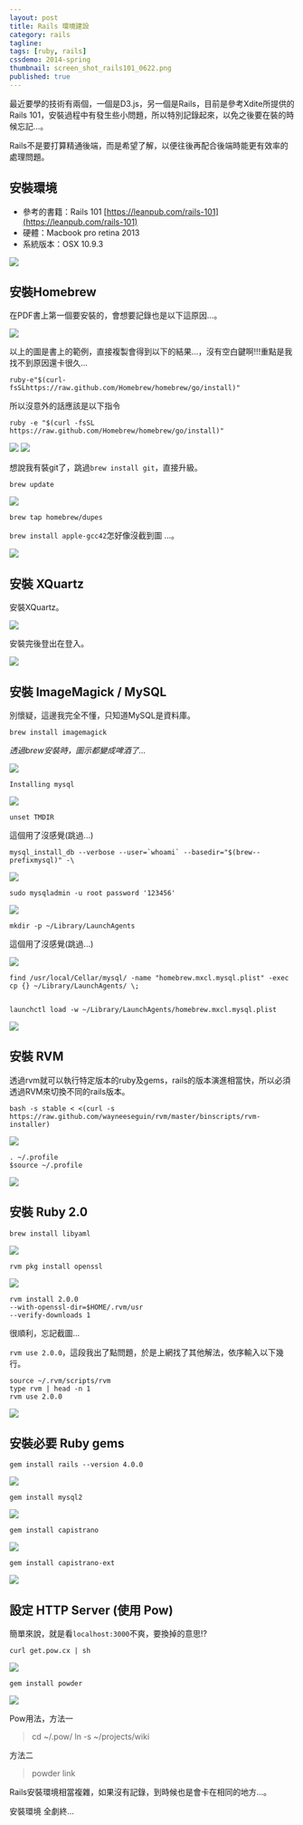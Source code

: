 ```yaml
---
layout: post
title: Rails 環境建設
category: rails
tagline: 
tags: [ruby, rails]
cssdemo: 2014-spring
thumbnail: screen_shot_rails101_0622.png
published: true
---
```



最近要學的技術有兩個，一個是D3.js，另一個是Rails，目前是參考Xdite所提供的Rails 101，安裝過程中有發生些小問題，所以特別記錄起來，以免之後要在裝的時候忘記...。

Rails不是要打算精通後端，而是希望了解，以便往後再配合後端時能更有效率的處理問題。

<!-- more -->

## 安裝環境

- 參考的書籍：Rails 101 [https://leanpub.com/rails-101](https://leanpub.com/rails-101)
- 硬體：Macbook pro retina 2013
- 系統版本：OSX 10.9.3


![](/images/rails_base/rails_install/screen_shot_rails00.png)

## 安裝Homebrew

在PDF書上第一個要安裝的，會想要記錄也是以下這原因...。

![](/images/rails_base/rails_install/screen_shot_rails01.png)

以上的圖是書上的範例，直接複製會得到以下的結果...，沒有空白鍵啊!!!重點是我找不到原因還卡很久...

	ruby-e"$(curl-fsSLhttps://raw.github.com/Homebrew/homebrew/go/install)"

所以沒意外的話應該是以下指令

	ruby -e "$(curl -fsSL https://raw.github.com/Homebrew/homebrew/go/install)"

![](/images/rails_base/rails_install/screen_shot_rails02.png)
![](/images/rails_base/rails_install/screen_shot_rails03.png)

想說我有裝git了，跳過`brew install git`，直接升級。

	brew update


![](/images/rails_base/rails_install/screen_shot_rails04.png)

	brew tap homebrew/dupes

`brew install apple-gcc42`怎好像沒截到圖
...。

![](/images/rails_base/rails_install/screen_shot_rails05.png)

## 安裝 XQuartz

安裝XQuartz。

![](/images/rails_base/rails_install/screen_shot_rails06.png)

安裝完後登出在登入。

![](/images/rails_base/rails_install/screen_shot_rails07.png)

## 安裝 ImageMagick / MySQL

別懷疑，這邊我完全不懂，只知道MySQL是資料庫。

	brew install imagemagick


*透過brew安裝時，圖示都變成啤酒了...*

![](/images/rails_base/rails_install/screen_shot_rails08.png)
<!-- ![](/images/rails_base/rails_install/screen_shot_rails09.png) -->
	
	Installing mysql

![](/images/rails_base/rails_install/screen_shot_rails10.png)

	unset TMDIR

這個用了沒感覺(跳過...)

	mysql_install_db --verbose --user=`whoami` --basedir="$(brew--prefixmysql)" -\

![](/images/rails_base/rails_install/screen_shot_rails11.png)

	sudo mysqladmin -u root password '123456'

![](/images/rails_base/rails_install/screen_shot_rails12.png)

	mkdir -p ~/Library/LaunchAgents

這個用了沒感覺(跳過...)

	

![](/images/rails_base/rails_install/screen_shot_rails13.png)

	find /usr/local/Cellar/mysql/ -name "homebrew.mxcl.mysql.plist" -exec cp {} ~/Library/LaunchAgents/ \;


	launchctl load -w ~/Library/LaunchAgents/homebrew.mxcl.mysql.plist


![](/images/rails_base/rails_install/screen_shot_rails14.png)

## 安裝 RVM

透過rvm就可以執行特定版本的ruby及gems，rails的版本演進相當快，所以必須透過RVM來切換不同的rails版本。

	bash -s stable < <(curl -s https://raw.github.com/wayneeseguin/rvm/master/binscripts/rvm-installer)

![](/images/rails_base/rails_install/screen_shot_rails14.5.png)
	
	. ~/.profile
	$source ~/.profile

![](/images/rails_base/rails_install/screen_shot_rails15.png)

## 安裝 Ruby 2.0

	brew install libyaml

![](/images/rails_base/rails_install/screen_shot_rails16.png)

	rvm pkg install openssl

![](/images/rails_base/rails_install/screen_shot_rails17.png)

	rvm install 2.0.0
	--with-openssl-dir=$HOME/.rvm/usr
	--verify-downloads 1

很順利，忘記截圖...

`rvm use 2.0.0`，這段我出了點問題，於是上網找了其他解法，依序輸入以下幾行。

	source ~/.rvm/scripts/rvm
	type rvm | head -n 1
	rvm use 2.0.0
	
![](/images/rails_base/rails_install/screen_shot_rails18.png)

## 安裝必要 Ruby gems

	gem install rails --version 4.0.0

![](/images/rails_base/rails_install/screen_shot_rails19.png)
<!-- ![](/images/rails_base/rails_install/screen_shot_rails20.png) -->

	gem install mysql2

![](/images/rails_base/rails_install/screen_shot_rails21.png)

	gem install capistrano

![](/images/rails_base/rails_install/screen_shot_rails22.png)

	gem install capistrano-ext

![](/images/rails_base/rails_install/screen_shot_rails23.png)

## 設定 HTTP Server (使用 Pow)

簡單來說，就是看`localhost:3000`不爽，要換掉的意思!?

	curl get.pow.cx | sh

![](/images/rails_base/rails_install/screen_shot_rails24.png)


	gem install powder

![](/images/rails_base/rails_install/screen_shot_rails25.png)


Pow用法，方法一

>	cd ~/.pow/
>	ln -s ~/projects/wiki

方法二

>	powder link

Rails安裝環境相當複雜，如果沒有記錄，到時候也是會卡在相同的地方...。

安裝環境 全劇終...